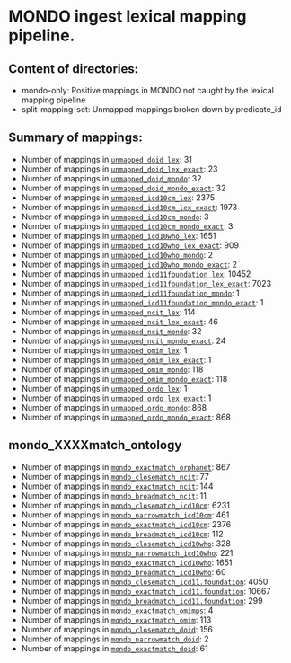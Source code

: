 # MONDO ingest lexical mapping pipeline.
## Content of directories:
* mondo-only: Positive mappings in MONDO not caught by the lexical mapping pipeline
* split-mapping-set: Unmapped mappings broken down by predicate_id
## Summary of mappings:
 * Number of mappings in [`unmapped_doid_lex`](unmapped_doid_lex.tsv): 31
 * Number of mappings in [`unmapped_doid_lex_exact`](unmapped_doid_lex.tsv): 23
 * Number of mappings in [`unmapped_doid_mondo`](mondo-only/unmapped_doid_mondo.tsv): 32
 * Number of mappings in [`unmapped_doid_mondo_exact`](mondo-only/unmapped_doid_mondo.tsv): 32
 * Number of mappings in [`unmapped_icd10cm_lex`](unmapped_icd10cm_lex.tsv): 2375
 * Number of mappings in [`unmapped_icd10cm_lex_exact`](unmapped_icd10cm_lex.tsv): 1973
 * Number of mappings in [`unmapped_icd10cm_mondo`](mondo-only/unmapped_icd10cm_mondo.tsv): 3
 * Number of mappings in [`unmapped_icd10cm_mondo_exact`](mondo-only/unmapped_icd10cm_mondo.tsv): 3
 * Number of mappings in [`unmapped_icd10who_lex`](unmapped_icd10who_lex.tsv): 1651
 * Number of mappings in [`unmapped_icd10who_lex_exact`](unmapped_icd10who_lex.tsv): 909
 * Number of mappings in [`unmapped_icd10who_mondo`](mondo-only/unmapped_icd10who_mondo.tsv): 2
 * Number of mappings in [`unmapped_icd10who_mondo_exact`](mondo-only/unmapped_icd10who_mondo.tsv): 2
 * Number of mappings in [`unmapped_icd11foundation_lex`](unmapped_icd11foundation_lex.tsv): 10452
 * Number of mappings in [`unmapped_icd11foundation_lex_exact`](unmapped_icd11foundation_lex.tsv): 7023
 * Number of mappings in [`unmapped_icd11foundation_mondo`](mondo-only/unmapped_icd11foundation_mondo.tsv): 1
 * Number of mappings in [`unmapped_icd11foundation_mondo_exact`](mondo-only/unmapped_icd11foundation_mondo.tsv): 1
 * Number of mappings in [`unmapped_ncit_lex`](unmapped_ncit_lex.tsv): 114
 * Number of mappings in [`unmapped_ncit_lex_exact`](unmapped_ncit_lex.tsv): 46
 * Number of mappings in [`unmapped_ncit_mondo`](mondo-only/unmapped_ncit_mondo.tsv): 32
 * Number of mappings in [`unmapped_ncit_mondo_exact`](mondo-only/unmapped_ncit_mondo.tsv): 24
 * Number of mappings in [`unmapped_omim_lex`](unmapped_omim_lex.tsv): 1
 * Number of mappings in [`unmapped_omim_lex_exact`](unmapped_omim_lex.tsv): 1
 * Number of mappings in [`unmapped_omim_mondo`](mondo-only/unmapped_omim_mondo.tsv): 118
 * Number of mappings in [`unmapped_omim_mondo_exact`](mondo-only/unmapped_omim_mondo.tsv): 118
 * Number of mappings in [`unmapped_ordo_lex`](unmapped_ordo_lex.tsv): 1
 * Number of mappings in [`unmapped_ordo_lex_exact`](unmapped_ordo_lex.tsv): 1
 * Number of mappings in [`unmapped_ordo_mondo`](mondo-only/unmapped_ordo_mondo.tsv): 868
 * Number of mappings in [`unmapped_ordo_mondo_exact`](mondo-only/unmapped_ordo_mondo.tsv): 868
## mondo_XXXXmatch_ontology
 * Number of mappings in [`mondo_exactmatch_orphanet`](split-mapping-set/mondo_exactmatch_orphanet.tsv): 867
 * Number of mappings in [`mondo_closematch_ncit`](split-mapping-set/mondo_closematch_ncit.tsv): 77
 * Number of mappings in [`mondo_exactmatch_ncit`](split-mapping-set/mondo_exactmatch_ncit.tsv): 144
 * Number of mappings in [`mondo_broadmatch_ncit`](split-mapping-set/mondo_broadmatch_ncit.tsv): 11
 * Number of mappings in [`mondo_closematch_icd10cm`](split-mapping-set/mondo_closematch_icd10cm.tsv): 6231
 * Number of mappings in [`mondo_narrowmatch_icd10cm`](split-mapping-set/mondo_narrowmatch_icd10cm.tsv): 461
 * Number of mappings in [`mondo_exactmatch_icd10cm`](split-mapping-set/mondo_exactmatch_icd10cm.tsv): 2376
 * Number of mappings in [`mondo_broadmatch_icd10cm`](split-mapping-set/mondo_broadmatch_icd10cm.tsv): 112
 * Number of mappings in [`mondo_closematch_icd10who`](split-mapping-set/mondo_closematch_icd10who.tsv): 328
 * Number of mappings in [`mondo_narrowmatch_icd10who`](split-mapping-set/mondo_narrowmatch_icd10who.tsv): 221
 * Number of mappings in [`mondo_exactmatch_icd10who`](split-mapping-set/mondo_exactmatch_icd10who.tsv): 1651
 * Number of mappings in [`mondo_broadmatch_icd10who`](split-mapping-set/mondo_broadmatch_icd10who.tsv): 60
 * Number of mappings in [`mondo_closematch_icd11.foundation`](split-mapping-set/mondo_closematch_icd11.foundation.tsv): 4050
 * Number of mappings in [`mondo_exactmatch_icd11.foundation`](split-mapping-set/mondo_exactmatch_icd11.foundation.tsv): 10667
 * Number of mappings in [`mondo_broadmatch_icd11.foundation`](split-mapping-set/mondo_broadmatch_icd11.foundation.tsv): 299
 * Number of mappings in [`mondo_exactmatch_omimps`](split-mapping-set/mondo_exactmatch_omimps.tsv): 4
 * Number of mappings in [`mondo_exactmatch_omim`](split-mapping-set/mondo_exactmatch_omim.tsv): 113
 * Number of mappings in [`mondo_closematch_doid`](split-mapping-set/mondo_closematch_doid.tsv): 156
 * Number of mappings in [`mondo_narrowmatch_doid`](split-mapping-set/mondo_narrowmatch_doid.tsv): 2
 * Number of mappings in [`mondo_exactmatch_doid`](split-mapping-set/mondo_exactmatch_doid.tsv): 61

